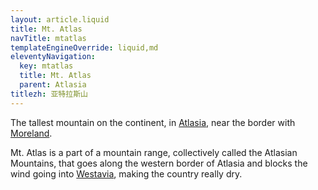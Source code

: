 ```yaml
---
layout: article.liquid
title: Mt. Atlas
navTitle: mtatlas
templateEngineOverride: liquid,md
eleventyNavigation:
  key: mtatlas
  title: Mt. Atlas
  parent: Atlasia
titlezh: 亚特拉斯山
---
```


The tallest mountain on the continent, in [Atlasia](/world/atlasia/), near the border with [Moreland](/world/moreland/).

Mt. Atlas is a part of a mountain range, collectively called the Atlasian Mountains, that goes along the western border of Atlasia and blocks the wind going into [Westavia](/world/westavia/), making the country really dry.
